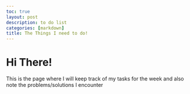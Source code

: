 ```yaml
---
toc: true
layout: post
description: to do list
categories: [markdown]
title: The Things I need to do!
---
```


# Hi There!

This is the page where I will keep track of my tasks for the week and also note the problems/solutions I encounter
